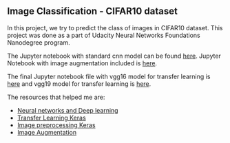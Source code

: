 ## Image Classification - CIFAR10 dataset

In this project, we try to predict the class of images in CIFAR10 dataset. This project was done as a part of Udacity Neural Networks Foundations Nanodegree program.

The Jupyter notebook with standard cnn model can be found [here](https://github.com/abishekarun/Cifar10/blob/master/cifar10_cnn.ipynb). Jupyter Notebook with image augmentation included is [here](https://github.com/abishekarun/Cifar10/blob/master/cifar10_cnn_aug.ipynb).

The final Jupyter notebook file with vgg16 model for transfer learning is [here](https://github.com/abishekarun/Cifar10/blob/master/cifar10_cnn_vgg16.ipynb) and vgg19 model for transfer learning is 
[here](https://github.com/abishekarun/Cifar10/blob/master/cifar10_cnn_vgg19.ipynb).

The resources that helped me are:

+ [Neural networks and Deep learning](http://neuralnetworksanddeeplearning.com/chap1.html)
+ [Transfer Learning Keras](https://www.learnopencv.com/keras-tutorial-transfer-learning-using-pre-trained-models/)
+ [Image preprocessing Keras](https://keras.io/preprocessing/image/)
+ [Image Augmentation](https://machinelearningmastery.com/image-augmentation-deep-learning-keras/)
